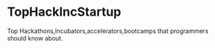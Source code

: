 # TopHackIncStartup
Top Hackathons,Incubators,accelerators,bootcamps that programmers should know about. 
